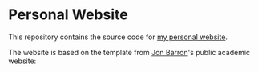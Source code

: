 # Personal Website

This repository contains the source code for [my personal website](https://hughyi.github.io/).



The website is based on the template from [Jon Barron](https://jonbarron.info/)'s public academic website: 
